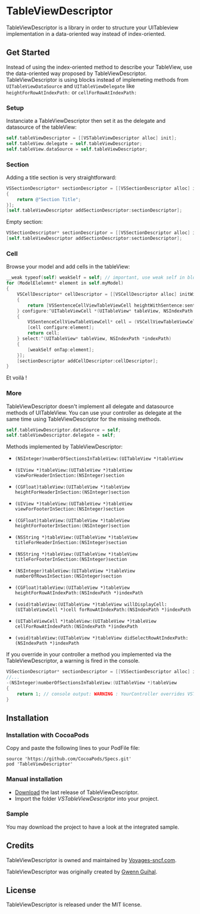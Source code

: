 # TableViewDescriptor

TableViewDescriptor is a library in order to structure your UITableview implementation in a data-oriented way instead of index-oriented.

## Get Started

Instead of using the index-oriented method to describe your TableView, use the data-oriented way proposed by TableViewDescriptor.
TableViewDescriptor is using blocks instead of implemeting methods from ```UITableViewDataSource``` and ```UITableViewDelegate``` like ```heightForRowAtIndexPath:``` or ```cellForRowAtIndexPath:``` 

### Setup

Instanciate a TableViewDescriptor then set it as the delegate and datasource of the tableView:
```objective-c
self.tableViewDescriptor = [[VSTableViewDescriptor alloc] init];
self.tableView.delegate = self.tableViewDescriptor;
self.tableView.dataSource = self.tableViewDescriptor;
```

### Section

Adding a title section is very straightforward:
```objective-c
VSSectionDescriptor* sectionDescriptor = [[VSSectionDescriptor alloc] initHeaderSectionWithTitle:^NSString *(UITableView* tableView, int section)
{
	return @"Section Title";
}];
[self.tableViewDescriptor addSectionDescriptor:sectionDescriptor];
```

Empty section:
```objective-c
VSSectionDescriptor* sectionDescriptor = [[VSSectionDescriptor alloc] initEmpty];
[self.tableViewDescriptor addSectionDescriptor:sectionDescriptor];
```


### Cell

Browse your model and add cells in the tableView:
```objective-c
__weak typeof(self) weakSelf = self; // important, use weak self in block
for (ModelElelemnt* element in self.myModel)
{
    VSCellDescriptor* cellDescriptor = [[VSCellDescriptor alloc] initWithHeight:^CGFloat(UITableView* tableView, NSIndexPath *indexPath)
    {
        return [VSSentenceCellViewTableViewCell heightWithSentence:sentenceVO.sentence];
    } configure:^UITableViewCell *(UITableView* tableView, NSIndexPath *indexPath)
    {
        VSSentenceCellViewTableViewCell* cell = (VSCellViewTableViewCell*)[weakSelf.tableView dequeueReusableCellWithIdentifier:kCellIdentifier forIndexPath:indexPath];
        [cell configure:element];
        return cell;
    } select:^(UITableView* tableView, NSIndexPath *indexPath)
    {
        [weakSelf onTap:element];
    }];
    [sectionDescriptor addCellDescriptor:cellDescriptor];
}
```

Et voilà !

### More

TableViewDescriptor doesn't implement all delegate and datasource methods of UITableView. You can use your controller as delegate at the same time using TableViewDescriptor for the missing methods.
```objective-c
self.tableViewDescriptor.dataSource = self;
self.tableViewDescriptor.delegate = self;
```

Methods implemented by TableViewDescriptor:
- ```(NSInteger)numberOfSectionsInTableView:(UITableView *)tableView```
- ```(UIView *)tableView:(UITableView *)tableView viewForHeaderInSection:(NSInteger)section```
- ```(CGFloat)tableView:(UITableView *)tableView heightForHeaderInSection:(NSInteger)section```
- ```(UIView *)tableView:(UITableView *)tableView viewForFooterInSection:(NSInteger)section```
- ```(CGFloat)tableView:(UITableView *)tableView heightForFooterInSection:(NSInteger)section```
- ```(NSString *)tableView:(UITableView *)tableView titleForHeaderInSection:(NSInteger)section```
- ```(NSString *)tableView:(UITableView *)tableView titleForFooterInSection:(NSInteger)section```


- ```(NSInteger)tableView:(UITableView *)tableView numberOfRowsInSection:(NSInteger)section```
- ```(CGFloat)tableView:(UITableView *)tableView heightForRowAtIndexPath:(NSIndexPath *)indexPath```
- ```(void)tableView:(UITableView *)tableView willDisplayCell:(UITableViewCell *)cell forRowAtIndexPath:(NSIndexPath *)indexPath```
- ```(UITableViewCell *)tableView:(UITableView *)tableView cellForRowAtIndexPath:(NSIndexPath *)indexPath```
- ```(void)tableView:(UITableView *)tableView didSelectRowAtIndexPath:(NSIndexPath *)indexPath```

If you override in your controller a method you implemented via the TableViewDescriptor, a warning is fired in the console.
```objective-c
VSSectionDescriptor* sectionDescriptor = [[VSSectionDescriptor alloc] initEmpty];
//...
-(NSInteger)numberOfSectionsInTableView:(UITableView *)tableView
{
    return 1; // console output: WARNING : YourController overrides VSTableViewDescriptor::numberOfSectionsInTableView:
}
```


## Installation

### Installation with CocoaPods

Copy and paste the following lines to your PodFile file:  
    
    source 'https://github.com/CocoaPods/Specs.git'
    pod 'TableViewDescriptor'

### Manual installation

- [Download](https://github.com/voyages-sncf-technologies/VSTableViewDescriptor/releases) the last release of TableViewDescriptor.
- Import the folder *VSTableViewDescriptor* into your project.

### Sample

You may download the project to have a look at the integrated sample.


## Credits

TableViewDescriptor is owned and maintained by [Voyages-sncf.com](http://www.voyages-sncf.com/).

TableViewDescriptor was originally created by [Gwenn Guihal](https://github.com/myrddinus).


## License

TableViewDescriptor is released under the MIT license.